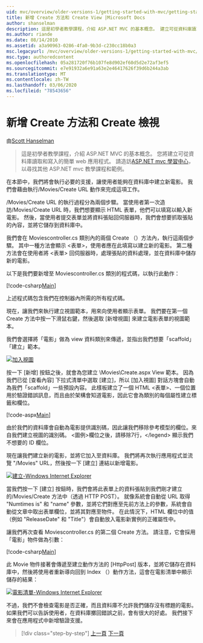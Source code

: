 ```yaml
---
uid: mvc/overview/older-versions-1/getting-started-with-mvc/getting-started-with-mvc-part6
title: 新增 Create 方法和 Create View |Microsoft Docs
author: shanselman
description: 這是初學者教學課程，介紹 ASP.NET MVC 的基本概念。 建立可從資料庫讀取和寫入的簡單 web 應用程式。
ms.author: riande
ms.date: 08/14/2010
ms.assetid: a3a90963-0286-4fa0-9b3d-c230cc18b0a3
msc.legacyurl: /mvc/overview/older-versions-1/getting-started-with-mvc/getting-started-with-mvc-part6
msc.type: authoredcontent
ms.openlocfilehash: 05a281720f76b107fe8d902ef60d5d2e72af3ef5
ms.sourcegitcommit: e7e91932a6e91a63e2e46417626f39d6b244a3ab
ms.translationtype: MT
ms.contentlocale: zh-TW
ms.lasthandoff: 03/06/2020
ms.locfileid: "78543656"
---
```

# <a name="adding-a-create-method-and-create-view"></a>新增 Create 方法和 Create 檢視

由[Scott Hanselman](https://github.com/shanselman)

> 這是初學者教學課程，介紹 ASP.NET MVC 的基本概念。 您將建立可從資料庫讀取和寫入的簡單 web 應用程式。 請造訪[ASP.NET mvc 學習中心](../../../index.md)，以尋找其他 ASP.NET mvc 教學課程和範例。

在本節中，我們將會執行必要的支援，讓使用者能夠在資料庫中建立新電影。 我們會藉由執行/Movies/Create URL 動作來完成這項工作。

/Movies/Create URL 的執行過程分為兩個步驟。 當使用者第一次造訪/Movies/Create URL 時，我們想要顯示 HTML 表單，他們可以填寫以輸入新電影。 然後，當使用者提交表單並將資料張貼回伺服器時，我們會想要抓取張貼的內容，並將它儲存到資料庫中。

我們會在 Moviescontroller.cs 類別內的兩個 Create （）方法內，執行這兩個步驟。 其中一種方法會顯示 &lt;表單&gt;，使用者應在此填寫以建立新的電影。 第二種方法會在使用者將 &lt;表單&gt; 回伺服器時，處理張貼的資料處理，並在資料庫中儲存新的電影。

以下是我們要新增至 Moviescontroller.cs 類別的程式碼，以執行此動作：

[!code-csharp[Main](getting-started-with-mvc-part6/samples/sample1.cs)]

上述程式碼包含我們在控制器內所需的所有程式碼。

現在，讓我們來執行建立視圖範本，用來向使用者顯示表單。 我們要在第一個 Create 方法中按一下滑鼠右鍵，然後選取 [新增視圖] 來建立電影表單的視圖範本。

我們會選擇將「電影」做為 view 資料類別來傳遞，並指出我們想要「scaffold」「建立」範本。

[![加入視圖](getting-started-with-mvc-part6/_static/image2.png)](getting-started-with-mvc-part6/_static/image1.png)

按一下 [新增] 按鈕之後，就會為您建立 \Movies\Create.aspx View 範本。 因為我們已從 [查看內容] 下拉式清單中選取 [建立]，所以 [加入視圖] 對話方塊會自動為我們「scaffold」一些預設內容。 此樣板建立了一個 HTML &lt;表單&gt;、一個位置用於驗證錯誤訊息，而且由於架構會知道電影，因此它會為類別的每個屬性建立標籤和欄位。

[!code-aspx[Main](getting-started-with-mvc-part6/samples/sample2.aspx)]

由於我們的資料庫會自動為電影提供識別碼，因此讓我們移除參考模型的欄位。來自我們建立視圖的識別碼。 &lt;圖例&gt;欄位之後，請移除7行，&lt;/legend&gt; 顯示我們不想要的 ID 欄位。

現在讓我們建立新的電影，並將它加入至資料庫。 我們將再次執行應用程式並流覽 "/Movies" URL，然後按一下 [建立] 連結以新增電影。

[![建立-Windows Internet Explorer](getting-started-with-mvc-part6/_static/image4.png)](getting-started-with-mvc-part6/_static/image3.png)

當我們按一下 [建立] 按鈕時，我們會將此表單上的資料張貼到我們剛才建立的/Movies/Create 方法中（透過 HTTP POST）。 就像系統會自動從 URL 取得 "Numtimes is" 和 "name" 參數，並將它們對應至先前方法上的參數，系統會自動從文章中取出表單欄位，並將其對應至物件。 在此情況下，HTML 欄位中的值（例如 "ReleaseDate" 和 "Title"）會自動放入電影新實例的正確屬性中。

讓我們再次查看 Moviescontroller.cs 的第二個 Create 方法。 請注意，它會採用「電影」物件做為引數：

[!code-csharp[Main](getting-started-with-mvc-part6/samples/sample3.cs)]

此 Movie 物件接著會傳遞至建立動作方法的 [HttpPost] 版本，並將它儲存在資料庫中，然後將使用者重新導向回到 Index （）動作方法，這會在電影清單中顯示儲存的結果：

[![電影清單-Windows Internet Explorer](getting-started-with-mvc-part6/_static/image6.png)](getting-started-with-mvc-part6/_static/image5.png)

不過，我們不會檢查電影是否正確，而且資料庫不允許我們儲存沒有標題的電影。 如果我們可以告訴使用者，在資料庫擲回錯誤之前，會有很大的好處。 我們接下來會在應用程式中新增驗證支援。

> [!div class="step-by-step"]
> [上一頁](getting-started-with-mvc-part5.md)
> [下一頁](getting-started-with-mvc-part7.md)
